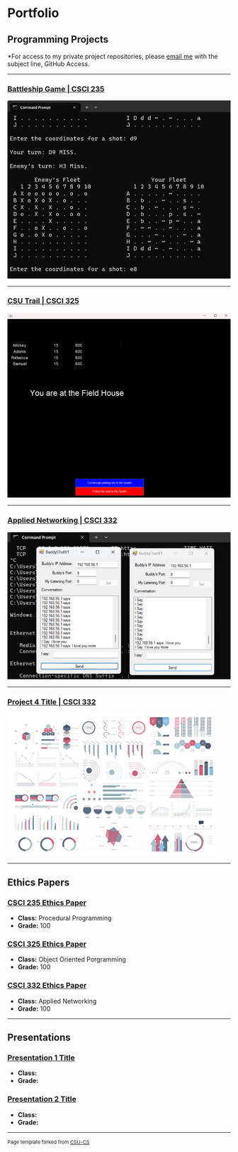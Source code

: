 Portfolio
=========

Programming Projects
--------------------

*For access to my private project repositories, please [email me](mailto:example@csustudent.net?subject=GitHub%20Access) with the subject line, GitHub Access.

---
### [Battleship Game | CSCI 235](project1)

![Project 1 Thumbnail Name](images/battleship_ss.png)

---
### [CSU Trail | CSCI 325](project2)

![Project 2 Thumbnail Name](images/csu_trail_ss.png)

---
### [Applied Networking | CSCI 332](project3)

![Project 3 Thumbnail Name](images/buddy_chat_ss.png)

---
### [Project 4 Title | CSCI 332](project4)

![Project 4 Thumbnail Name](images/dummy_thumbnail.jpg)

---

Ethics Papers
-------------

### [CSCI 235 Ethics Paper](/pdf/CSCI_235.pdf)

-   **Class:** Procedural Programming  
-   **Grade:** 100

### [CSCI 325 Ethics Paper](/pdf/CSCI_325.pdf)

-   **Class:** Object Oriented Porgramming
-   **Grade:** 100

### [CSCI 332 Ethics Paper](/pdf/CSCI_332.pdf)

-   **Class:** Applied Networking
-   **Grade:** 100

---

Presentations
-------------

### [Presentation 1 Title](/pdf/sample_presentation.pdf)

- **Class:** 
- **Grade:**


### [Presentation 2 Title](/pdf/sample_presentation.pdf)

- **Class:** 
- **Grade:**

---

<p style="font-size:11px">Page template forked from <a href="https://github.com/csu-cs/csci-portfolio">CSU-CS</a></p>
<!-- Remove above link if you don't want to attributive -->
